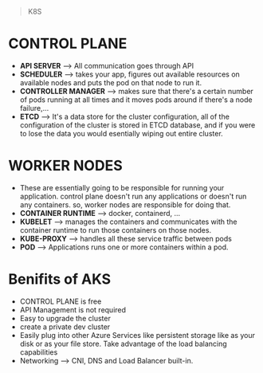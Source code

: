 > K8S

# CONTROL PLANE
- **API SERVER** --> All communication goes through API
- **SCHEDULER** --> takes your app, figures out available resources on available nodes and puts the pod on that node to run it.
- **CONTROLLER MANAGER** --> makes sure that there's a certain number of pods running at all times and it moves pods around if there's a node failure,...
- **ETCD** --> It's a data store for the cluster configuration, all of the configuration of the cluster is stored  in ETCD database, and if you were to lose the data you would esentially wiping out entire cluster.

# WORKER NODES
- These are essentially going to be responsible for running your application. control plane doesn't run any applications or doesn't run any containers. so, worker nodes are responsible for doing that.
- **CONTAINER RUNTIME** --> docker, containerd, ...
- **KUBELET** --> manages the containers and communicates with the container runtime to run those containers on those nodes.
- **KUBE-PROXY** --> handles all these service traffic between pods
- **POD** -->  Applications runs one or more containers within a pod.

# Benifits of AKS
- CONTROL PLANE is free
- API Management is not required
- Easy to upgrade the cluster
- create a private dev cluster
- Easily plug into other Azure Services like persistent storage like as your disk or as your file store. Take advantage of the load balancing capabilities 
- Networking --> CNI, DNS and Load Balancer built-in.

